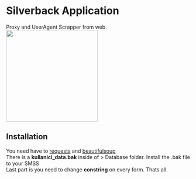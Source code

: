 # Silverback Application
Proxy and UserAgent Scrapper from web. </br>
<img src="https://media.giphy.com/media/S98YrwMDx5k9Brpfnc/giphy.gif" width="250" height="250" /> </br>

## Installation
You need have to [requests](https://pypi.org/project/requests/) and [beautifulsoup](https://pypi.org/project/beautifulsoup4/) </br>
There is a **kullanici_data.bak** inside of > Database folder. Install the .bak file to your SMSS </br>
Last part is you need to change **constring** on every form. Thats all. </br>
